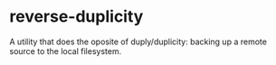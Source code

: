 reverse-duplicity
=================

A utility that does the oposite of duply/duplicity: backing up a remote source to the local filesystem.
